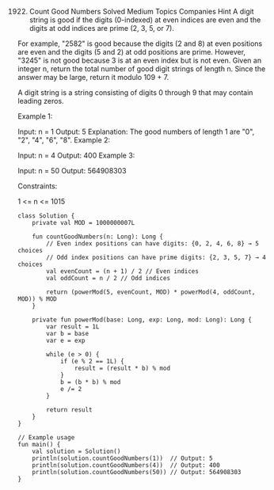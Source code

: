 1922. Count Good Numbers
Solved
Medium
Topics
Companies
Hint
A digit string is good if the digits (0-indexed) at even indices are even and the digits at odd indices are prime (2, 3, 5, or 7).

For example, "2582" is good because the digits (2 and 8) at even positions are even and the digits (5 and 2) at odd positions are prime. However, "3245" is not good because 3 is at an even index but is not even.
Given an integer n, return the total number of good digit strings of length n. Since the answer may be large, return it modulo 109 + 7.

A digit string is a string consisting of digits 0 through 9 that may contain leading zeros.

 

Example 1:

Input: n = 1
Output: 5
Explanation: The good numbers of length 1 are "0", "2", "4", "6", "8".
Example 2:

Input: n = 4
Output: 400
Example 3:

Input: n = 50
Output: 564908303
 

Constraints:

1 <= n <= 1015


```k
class Solution {
    private val MOD = 1000000007L

    fun countGoodNumbers(n: Long): Long {
        // Even index positions can have digits: {0, 2, 4, 6, 8} → 5 choices
        // Odd index positions can have prime digits: {2, 3, 5, 7} → 4 choices
        val evenCount = (n + 1) / 2 // Even indices
        val oddCount = n / 2 // Odd indices

        return (powerMod(5, evenCount, MOD) * powerMod(4, oddCount, MOD)) % MOD
    }

    private fun powerMod(base: Long, exp: Long, mod: Long): Long {
        var result = 1L
        var b = base
        var e = exp

        while (e > 0) {
            if (e % 2 == 1L) {
                result = (result * b) % mod
            }
            b = (b * b) % mod
            e /= 2
        }

        return result
    }
}

// Example usage
fun main() {
    val solution = Solution()
    println(solution.countGoodNumbers(1))  // Output: 5
    println(solution.countGoodNumbers(4))  // Output: 400
    println(solution.countGoodNumbers(50)) // Output: 564908303
}


```
